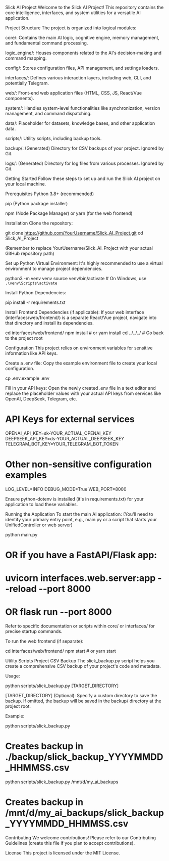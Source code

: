 Slick AI Project
Welcome to the Slick AI Project! This repository contains the core intelligence, interfaces, and system utilities for a versatile AI application.

Project Structure
The project is organized into logical modules:

core/: Contains the main AI logic, cognitive engine, memory management, and fundamental command processing.

logic_engine/: Houses components related to the AI's decision-making and command mapping.

config/: Stores configuration files, API management, and settings loaders.

interfaces/: Defines various interaction layers, including web, CLI, and potentially Telegram.

web/: Front-end web application files (HTML, CSS, JS, React/Vue components).

system/: Handles system-level functionalities like synchronization, version management, and command dispatching.

data/: Placeholder for datasets, knowledge bases, and other application data.

scripts/: Utility scripts, including backup tools.

backup/: (Generated) Directory for CSV backups of your project. Ignored by Git.

logs/: (Generated) Directory for log files from various processes. Ignored by Git.

Getting Started
Follow these steps to set up and run the Slick AI project on your local machine.

Prerequisites
Python 3.8+ (recommended)

pip (Python package installer)

npm (Node Package Manager) or yarn (for the web frontend)

Installation
Clone the repository:

git clone https://github.com/YourUsername/Slick_AI_Project.git
cd Slick_AI_Project

(Remember to replace YourUsername/Slick_AI_Project with your actual GitHub repository path)

Set up Python Virtual Environment:
It's highly recommended to use a virtual environment to manage project dependencies.

python3 -m venv venv
source venv/bin/activate   # On Windows, use `.\venv\Scripts\activate`

Install Python Dependencies:

pip install -r requirements.txt

Install Frontend Dependencies (if applicable):
If your web interface (interfaces/web/frontend/) is a separate React/Vue project, navigate into that directory and install its dependencies.

cd interfaces/web/frontend/
npm install  # or yarn install
cd ../../../ # Go back to the project root

Configuration
This project relies on environment variables for sensitive information like API keys.

Create a .env file:
Copy the example environment file to create your local configuration.

cp .env.example .env

Fill in your API keys:
Open the newly created .env file in a text editor and replace the placeholder values with your actual API keys from services like OpenAI, DeepSeek, Telegram, etc.

# API Keys for external services
OPENAI_API_KEY=sk-YOUR_ACTUAL_OPENAI_KEY
DEEPSEEK_API_KEY=ds-YOUR_ACTUAL_DEEPSEEK_KEY
TELEGRAM_BOT_KEY=YOUR_TELEGRAM_BOT_TOKEN

# Other non-sensitive configuration examples
LOG_LEVEL=INFO
DEBUG_MODE=True
WEB_PORT=8000

Ensure python-dotenv is installed (it's in requirements.txt) for your application to load these variables.

Running the Application
To start the main AI application:
(You'll need to identify your primary entry point, e.g., main.py or a script that starts your UnifiedController or web server)

python main.py
# OR if you have a FastAPI/Flask app:
# uvicorn interfaces.web.server:app --reload --port 8000
# OR flask run --port 8000

Refer to specific documentation or scripts within core/ or interfaces/ for precise startup commands.

To run the web frontend (if separate):

cd interfaces/web/frontend/
npm start # or yarn start

Utility Scripts
Project CSV Backup
The slick_backup.py script helps you create a comprehensive CSV backup of your project's code and metadata.

Usage:

python scripts/slick_backup.py [TARGET_DIRECTORY]

[TARGET_DIRECTORY] (Optional): Specify a custom directory to save the backup. If omitted, the backup will be saved in the backup/ directory at the project root.

Example:

python scripts/slick_backup.py
# Creates backup in ./backup/slick_backup_YYYYMMDD_HHMMSS.csv

python scripts/slick_backup.py /mnt/d/my_ai_backups
# Creates backup in /mnt/d/my_ai_backups/slick_backup_YYYYMMDD_HHMMSS.csv

Contributing
We welcome contributions! Please refer to our Contributing Guidelines (create this file if you plan to accept contributions).

License
This project is licensed under the MIT License.